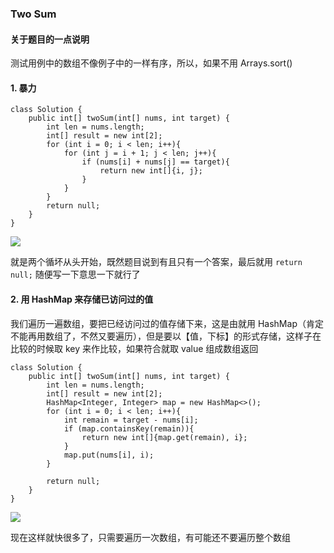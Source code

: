 ### Two Sum

#### 关于题目的一点说明

测试用例中的数组不像例子中的一样有序，所以，如果不用 Arrays.sort()

#### 1. 暴力

```
class Solution {
    public int[] twoSum(int[] nums, int target) {
        int len = nums.length;
        int[] result = new int[2];
        for (int i = 0; i < len; i++){
            for (int j = i + 1; j < len; j++){
                if (nums[i] + nums[j] == target){
                    return new int[]{i, j};
                }
            }
        }
        return null;
    }
}
```

![](https://upload-images.jianshu.io/upload_images/3426615-31236fa550afd73a.png?imageMogr2/auto-orient/strip%7CimageView2/2/w/1240)

就是两个循坏从头开始，既然题目说到有且只有一个答案，最后就用 `return null;` 随便写一下意思一下就行了

#### 2. 用 HashMap 来存储已访问过的值

我们遍历一遍数组，要把已经访问过的值存储下来，这是由就用 HashMap（肯定不能再用数组了，不然又要遍历），但是要以【值，下标】的形式存储，这样子在比较的时候取 key 来作比较，如果符合就取 value 组成数组返回

```
class Solution {
    public int[] twoSum(int[] nums, int target) {
        int len = nums.length;
        int[] result = new int[2];
        HashMap<Integer, Integer> map = new HashMap<>();
        for (int i = 0; i < len; i++){
            int remain = target - nums[i];
            if (map.containsKey(remain)){
                return new int[]{map.get(remain), i};
            }
            map.put(nums[i], i);
        }
        
        return null;
    }
}
```

![](https://upload-images.jianshu.io/upload_images/3426615-25d7b0ed767c7055.png?imageMogr2/auto-orient/strip%7CimageView2/2/w/1240)

现在这样就快很多了，只需要遍历一次数组，有可能还不要遍历整个数组

